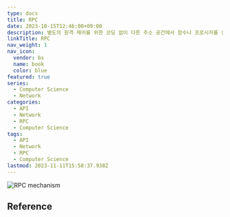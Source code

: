 ```yaml
---
type: docs
title: RPC
date: 2023-10-15T12:46:00+09:00
description: 별도의 원격 제어를 위한 코딩 없이 다른 주소 공간에서 함수나 프로시저를 실행할 수 있게하는 프로세스 간 통신 기술
linkTitle: RPC
nav_weight: 1
nav_icon:
  vendor: bs
  name: book
  color: blue
featured: true
series:
  - Computer Science
  - Network
categories:
  - API
  - Network
  - RPC
  - Computer Science
tags:
  - API
  - Network
  - RPC
  - Computer Science
lastmod: 2023-11-11T15:58:37.938Z
---
```


![RPC mechanism](/computer-science/rpc-mechanism.png#center)

## Reference
